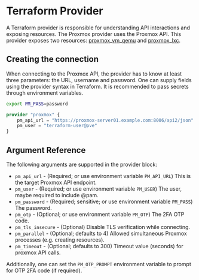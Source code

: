 # Terraform Provider

A Terraform provider is responsible for understanding API interactions and exposing resources. The Proxmox provider
uses the Proxmox API. This provider exposes two resources: [proxmox_vm_qemu](resource_vm_qemu.md) and [proxmox_lxc](resource_lxc.md).

## Creating the connection

When connecting to the Proxmox API, the provider has to know at least three parameters: the URL, username and password.
One can supply fields using the provider syntax in Terraform. It is recommended to pass secrets through environment 
variables.

```bash
export PM_PASS=password
```

```tf
provider "proxmox" {
    pm_api_url = "https://proxmox-server01.example.com:8006/api2/json"
    pm_user = "terraform-user@pve"
}
```

## Argument Reference

The following arguments are supported in the provider block:

* `pm_api_url` - (Required; or use environment variable `PM_API_URL`) This is the target Proxmox API endpoint.
* `pm_user` - (Required; or use environment variable `PM_USER`) The user, maybe required to include @pam.
* `pm_password` - (Required; sensitive; or use environment variable `PM_PASS`) The password.
* `pm_otp` - (Optional; or use environment variable `PM_OTP`) The  2FA OTP code.
* `pm_tls_insecure` - (Optional) Disable TLS verification while connecting.
* `pm_parallel` - (Optional; defaults to 4) Allowed simultaneous Proxmox processes (e.g. creating resources).
* `pm_timeout` - (Optional; defaults to 300) Timeout value (seconds) for proxmox API calls.

Additionally, one can set the `PM_OTP_PROMPT` environment variable to prompt for OTP 2FA code (if required).
